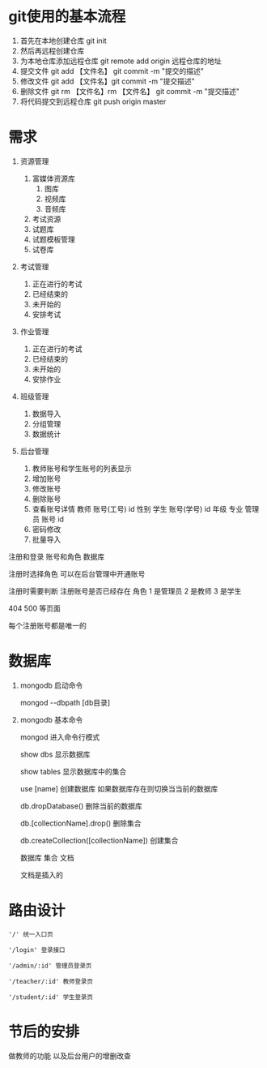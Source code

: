 # git使用的基本流程
   1. 首先在本地创建仓库 git init
   2. 然后再远程创建仓库
   3. 为本地仓库添加远程仓库 git remote add origin 远程仓库的地址
   4. 提交文件 git add 【文件名】 git commit -m "提交的描述"
   5. 修改文件 git add 【文件名】git commit -m "提交描述"
   6. 删除文件 git rm 【文件名】rm 【文件名】 git commit -m "提交描述"
   7. 将代码提交到远程仓库 git push origin master

# 需求
1. 资源管理
	1. 富媒体资源库
		1. 图库
		2. 视频库
		3. 音频库
	2. 考试资源
	3. 试题库
	4. 试题模板管理
	5. 试卷库
2. 考试管理
   1. 正在进行的考试
   2. 已经结束的
   3. 未开始的
   4. 安排考试
3. 作业管理
   1. 正在进行的考试
   2. 已经结束的
   3. 未开始的
   4. 安排作业
4. 班级管理
   1. 数据导入
   2. 分组管理
   3. 数据统计

5. 后台管理
	1. 教师账号和学生账号的列表显示
	2. 增加账号
	3. 修改账号
	4. 删除账号
	5. 查看账号详情
		教师
			账号(工号)
			id
			性别
		学生
			账号(学号)
			id
			年级
			专业
		管理员
			账号
			id
	6. 密码修改
	7. 批量导入


注册和登录    账号和角色
数据库

注册时选择角色
可以在后台管理中开通账号

注册时需要判断 注册账号是否已经存在
角色 1 是管理员 2 是教师 3 是学生

404 500 等页面


每个注册账号都是唯一的
# 数据库
1. mongodb 启动命令

	mongod --dbpath [db目录]
2. mongodb 基本命令

	mongod 进入命令行模式

	show dbs 显示数据库

	show tables 显示数据库中的集合

	use [name] 创建数据库 如果数据库存在则切换当当前的数据库

	db.dropDatabase() 删除当前的数据库

	db.[collectionName].drop() 删除集合

	db.createCollection([collectionName]) 创建集合

	数据库 集合 文档

	文档是插入的
# 路由设计

	'/' 统一入口页

	'/login' 登录接口

	'/admin/:id' 管理员登录页

	'/teacher/:id' 教师登录页

	'/student/:id' 学生登录页


# 节后的安排
做教师的功能 以及后台用户的增删改查